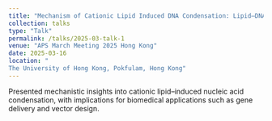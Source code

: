 ```yaml
---
title: "Mechanism of Cationic Lipid Induced DNA Condensation: Lipid–DNA Coordination and Divalent Cation Charge Fluctuations"
collection: talks
type: "Talk"
permalink: /talks/2025-03-talk-1
venue: "APS March Meeting 2025 Hong Kong"
date: 2025-03-16
location: "
The University of Hong Kong, Pokfulam, Hong Kong"
---
```


Presented mechanistic insights into cationic lipid–induced nucleic acid condensation, with implications for biomedical applications such as gene delivery and vector design.
